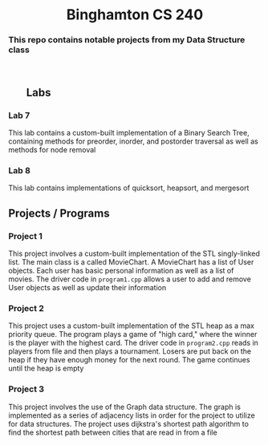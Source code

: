 <!-- This is the readme file for my CS240 repo -->
<h1 align="center"> Binghamton CS 240 </h1>
<h3> This repo contains notable projects from my Data Structure class</h3>
<br>
<h2> <ul>Labs </ul></h2>
<h3> Lab 7 </h3>
<p> This lab contains a custom-built implementation of a Binary Search Tree,
    containing methods for preorder, inorder, and postorder traversal as well as
    methods for node removal </p>
<h3> Lab 8 </h3>
<p> This lab contains implementations of quicksort, heapsort, and mergesort </p>
<h2> Projects / Programs </h2>
<h3> Project 1 </h3>
<p> This project involves a custom-built implementation of the STL singly-linked list.
    The main class is a called MovieChart.
    A MovieChart has a list of User objects.
    Each user has basic personal information as well as a list of movies.
    The driver code in <code>program1.cpp</code> allows a user to add and remove User objects
    as well as update their information</p>
<h3> Project 2 </h3>
<p> This project uses a custom-built implementation of the STL heap as a max
    priority queue. The program plays a game of "high card," where the winner is
    the player with the highest card. The driver code in <code>program2.cpp</code>
    reads in players from file and then plays a tournament. Losers are put back on
    the heap if they have enough money for the next round. The game continues until
    the heap is empty </p>
<h3> Project 3 </h3>
<p> This project involves the use of the Graph data structure. The graph is
    implemented as a series of adjacency lists in order for the project to utilize
    for data structures. The project  uses dijkstra's shortest path algorithm to
    find the shortest path between cities that are read in from a file </p>
